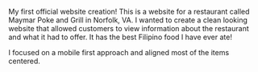 My first official website creation! 
This is a website for a restaurant called Maymar Poke and Grill in Norfolk, VA. I wanted to create a clean looking website that allowed customers to view information about the restaurant and what it had to offer.
It has the best Filipino food I have ever ate!

I focused on a mobile first approach and aligned most of the items centered.
